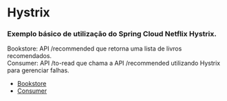 # Hystrix
### Exemplo básico de utilização do Spring Cloud Netflix Hystrix.

Bookstore: API /recommended que retorna uma lista de livros recomendados.  
Consumer: API /to-read que chama a API /recommended utilizando Hystrix para gerenciar falhas.  

* [Bookstore](https://github.com/TuannyRamos/Hystrix/tree/master/bookstore)
* [Consumer](https://github.com/TuannyRamos/Hystrix/tree/master/consumer)

